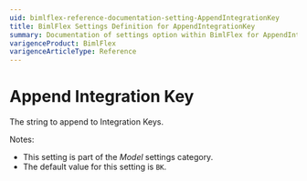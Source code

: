 ```yaml
---
uid: bimlflex-reference-documentation-setting-AppendIntegrationKey
title: BimlFlex Settings Definition for AppendIntegrationKey
summary: Documentation of settings option within BimlFlex for AppendIntegrationKey
varigenceProduct: BimlFlex
varigenceArticleType: Reference
---
```


# Append Integration Key

The string to append to Integration Keys.

Notes:

* This setting is part of the *Model* settings category.
* The default value for this setting is `BK`.
